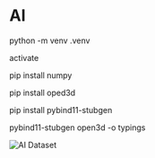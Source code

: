 # AI
python -m venv .venv

activate

pip install numpy

pip install oped3d

pip install pybind11-stubgen

pybind11-stubgen open3d -o typings

![AI Dataset](https://github.com/user-attachments/assets/72b967a5-24a4-46f9-8e83-610ad8a1014b)
